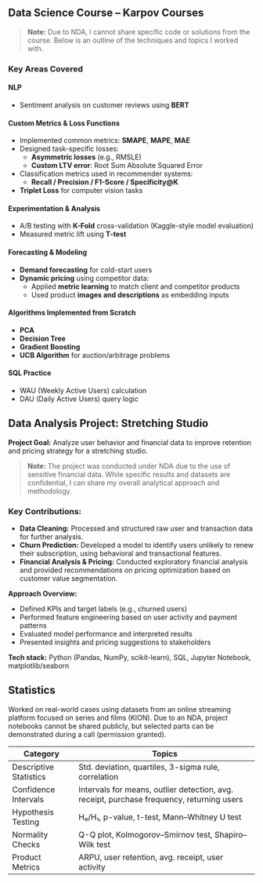 ## Data Science Course – Karpov Courses

> **Note:** Due to NDA, I cannot share specific code or solutions from the course. Below is an outline of the techniques and topics I worked with.

### Key Areas Covered

####  NLP
- Sentiment analysis on customer reviews using **BERT**

####  Custom Metrics & Loss Functions
- Implemented common metrics: **SMAPE**, **MAPE**, **MAE**
- Designed task-specific losses:
  - **Asymmetric losses** (e.g., RMSLE)
  - **Custom LTV error**: Root Sum Absolute Squared Error
- Classification metrics used in recommender systems:
  - **Recall / Precision / F1-Score / Specificity@K**
- **Triplet Loss** for computer vision tasks

####  Experimentation & Analysis
- A/B testing with **K-Fold** cross-validation (Kaggle-style model evaluation)
- Measured metric lift using **T-test**

####  Forecasting & Modeling
- **Demand forecasting** for cold-start users
- **Dynamic pricing** using competitor data:
  - Applied **metric learning** to match client and competitor products
  - Used product **images and descriptions** as embedding inputs

####  Algorithms Implemented from Scratch
- **PCA**
- **Decision Tree**
- **Gradient Boosting**
- **UCB Algorithm** for auction/arbitrage problems

####  SQL Practice
- WAU (Weekly Active Users) calculation
- DAU (Daily Active Users) query logic



## Data Analysis Project: Stretching Studio

**Project Goal:** Analyze user behavior and financial data to improve retention and pricing strategy for a stretching studio.

> **Note:** The project was conducted under NDA due to the use of sensitive financial data. While specific results and datasets are confidential, I can share my overall analytical approach and methodology.

### Key Contributions:
- **Data Cleaning:** Processed and structured raw user and transaction data for further analysis.
- **Churn Prediction:** Developed a model to identify users unlikely to renew their subscription, using behavioral and transactional features.
- **Financial Analysis & Pricing:** Conducted exploratory financial analysis and provided recommendations on pricing optimization based on customer value segmentation.

**Approach Overview:**
- Defined KPIs and target labels (e.g., churned users)
- Performed feature engineering based on user activity and payment patterns
- Evaluated model performance and interpreted results
- Presented insights and pricing suggestions to stakeholders

**Tech stack:** Python (Pandas, NumPy, scikit-learn), SQL, Jupyter Notebook, matplotlib/seaborn


## Statistics

Worked on real-world cases using datasets from an online streaming platform focused on series and films (KION). Due to an NDA, project notebooks cannot be shared publicly, but selected parts can be demonstrated during a call (permission granted).

| Category                      | Topics                                                                 |
|------------------------------|------------------------------------------------------------------------|
| Descriptive Statistics       | Std. deviation, quartiles, 3-sigma rule, correlation                   |
| Confidence Intervals         | Intervals for means, outlier detection, avg. receipt, purchase frequency, returning users |
| Hypothesis Testing           | H₀/H₁, p-value, t-test, Mann–Whitney U test                            |
| Normality Checks             | Q-Q plot, Kolmogorov–Smirnov test, Shapiro–Wilk test                   |
| Product Metrics              | ARPU, user retention, avg. receipt, user activity                      |




<!--
Archive
[![yolov7_training](src/pic/yolov7_training.png)](https://github.com/)
[![waymo_preparation_dataset_to_yolo_format](src/pic/waymo_dataset_preparation_new.png)](https://github.com/)
[![mean_median_filters](src/pic/mean_median_filters.png)](https://github.com/)
[![collecting_class_name](src/pic/class_collecting_new.png)](https://github.com/)
[![dataset_class_distribution](src/pic/dataset_distribution_new.png)](https://github.com/)
-->
